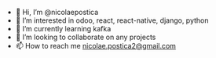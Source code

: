- 👋 Hi, I’m @nicolaepostica
- 👀 I’m interested in odoo, react, react-native, django, python
- 🌱 I’m currently learning kafka
- 💞️ I’m looking to collaborate on any projects
- 📫 How to reach me nicolae.postica2@gmail.com

<!---
nicolaepostica/nicolaepostica is a ✨ special ✨ repository because its `README.md` (this file) appears on your GitHub profile.
You can click the Preview link to take a look at your changes.
--->
